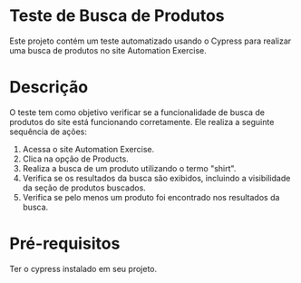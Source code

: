 # Teste de Busca de Produtos 
Este projeto contém um teste automatizado usando o Cypress para realizar uma busca de produtos no site Automation Exercise.

# Descrição
O teste tem como objetivo verificar se a funcionalidade de busca de produtos do site está funcionando corretamente. Ele realiza a seguinte sequência de ações:
1. Acessa o site Automation Exercise.
2. Clica na opção de Products.
3. Realiza a busca de um produto utilizando o termo "shirt".
4. Verifica se os resultados da busca são exibidos, incluindo a visibilidade da seção de produtos buscados.
5. Verifica se pelo menos um produto foi encontrado nos resultados da busca.

# Pré-requisitos
Ter o cypress instalado em seu projeto. 
